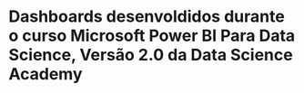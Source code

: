 # Dashboards desenvoldidos durante o curso Microsoft Power BI Para Data Science, Versão 2.0 da Data Science Academy
